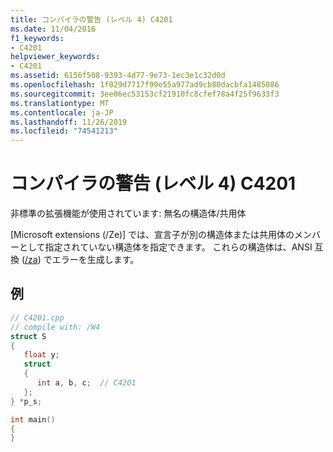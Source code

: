 ```yaml
---
title: コンパイラの警告 (レベル 4) C4201
ms.date: 11/04/2016
f1_keywords:
- C4201
helpviewer_keywords:
- C4201
ms.assetid: 6156f508-9393-4d77-9e73-1ec3e1c32d0d
ms.openlocfilehash: 1f029d7717f99e55a977ad9cb80dacbfa1485086
ms.sourcegitcommit: 3ee06ec53153cf21910fc8cfef78a4f25f9633f3
ms.translationtype: MT
ms.contentlocale: ja-JP
ms.lasthandoff: 11/26/2019
ms.locfileid: "74541213"
---
```

# <a name="compiler-warning-level-4-c4201"></a>コンパイラの警告 (レベル 4) C4201

非標準の拡張機能が使用されています: 無名の構造体/共用体

[Microsoft extensions (/Ze)] では、宣言子が別の構造体または共用体のメンバーとして指定されていない構造体を指定できます。 これらの構造体は、ANSI 互換 ([/za](../../build/reference/za-ze-disable-language-extensions.md)) でエラーを生成します。

## <a name="example"></a>例

```cpp
// C4201.cpp
// compile with: /W4
struct S
{
   float y;
   struct
   {
      int a, b, c;  // C4201
   };
} *p_s;

int main()
{
}
```